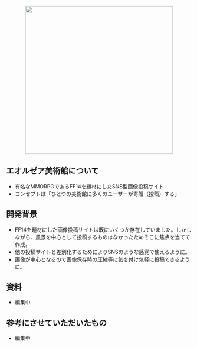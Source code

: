 <p align="center"><a href="https://laravel.com" target="_blank"><img src="https://myappff14.s3.ap-northeast-1.amazonaws.com/+material/12_Primary_logo_on_transparent_414x63.png" width="400"></a></p>


## エオルゼア美術館について

- 有名なMMORPGであるFF14を題材にしたSNS型画像投稿サイト
- コンセプトは「ひとつの美術館に多くのユーザーが寄贈（投稿）する」

## 開発背景

- FF14を題材にした画像投稿サイトは既にいくつか存在していました。しかしながら、風景を中心として投稿するものはなかったためそこに焦点を当てて作成。
- 他の投稿サイトと差別化するためによりSNSのような感覚で使えるように。
- 画像が中心となるので画像保存時の圧縮等に気を付け気軽に投稿できるように。

## 資料

- 編集中

## 参考にさせていただいたもの

- 編集中
